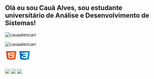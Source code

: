## Olá eu sou Cauã Alves, sou estudante universitário de Análise e Desenvolvimento de Sistemas!


<div>
  <p align=""> <img src="https://github-readme-stats.vercel.app/api?username=cauaalencarr&show_icons=true&theme=transparent" alt="cauaalencarr" />
  <p align=""> <img src="https://github-readme-stats.vercel.app/api/top-langs/?username=cauaalencarr&layout=compact&theme=transparent" alt="cauaalencarr" />
  
</div>

<div>
  <img align="center" alt="Rafa-HTML" height="30" width="40" src="https://raw.githubusercontent.com/devicons/devicon/master/icons/html5/html5-original.svg">
  <img align="center" alt="Rafa-CSS" height="30" width="40" src="https://raw.githubusercontent.com/devicons/devicon/master/icons/css3/css3-original.svg">
</div>

##

<div>
  <a href="https://instagram.com/cauaalencarr_" target="_blank"><img src="https://img.shields.io/badge/-Instagram-%23E4405F?style=for-the-badge&logo=instagram&logoColor=white" target="_blank"></a>
  <a href="https://www.linkedin.com/in/cauaalencar/" target="_blank"><img src="https://img.shields.io/badge/-LinkedIn-%230077B5?style=for-the-badge&logo=linkedin&logoColor=white" target="_blank"></a> 
  <a href = "mailto:cauaalvesofc@gmail.com"><img src="https://img.shields.io/badge/-Gmail-%23333?style=for-the-badge&logo=gmail&logoColor=white" target="_blank"></a>
  
  
</div>
